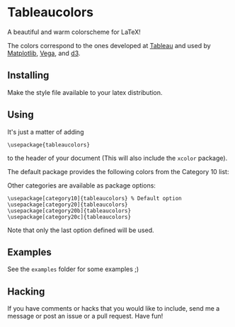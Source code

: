 # Tableaucolors
A beautiful and warm colorscheme for LaTeX!

The colors correspond to the ones developed at
[Tableau](https://help.tableau.com/current/pro/desktop/en-us/viewparts_marks_markproperties_color.htm)
and used by
[Matplotlib](https://matplotlib.org/3.1.1/users/dflt_style_changes.html#colors-color-cycles-and-color-maps),
[Vega](https://github.com/vega/vega/wiki/Scales#scale-range-literals), and
[d3](https://github.com/d3/d3-3.x-api-reference/blob/master/Ordinal-Scales.md#category10).


## Installing
Make the style file available to your latex distribution.

## Using
It's just a matter of adding
```
\usepackage{tableaucolors}
```
to the header of your document (This will also include the `xcolor` package).

The default package provides the following colors from the Category 10 list:

Other categories are available as package options:
```
\usepackage[category10]{tableaucolors} % Default option
\usepackage[category20]{tableaucolors}
\usepackage[category20b]{tableaucolors}
\usepackage[category20c]{tableaucolors}
```
Note that only the last option defined will be used.

## Examples
See the `examples` folder for some examples ;)

## Hacking
If you have comments or hacks that you would like to include, send me a message or post an issue or a pull request. Have fun!
